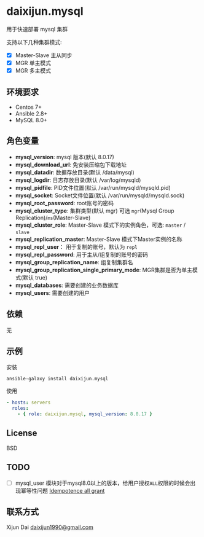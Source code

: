 daixijun.mysql
=========

用于快速部署 mysql 集群

支持以下几种集群模式:

* [x] Master-Slave 主从同步
* [x] MGR 单主模式
* [x] MGR 多主模式

环境要求
------------

* Centos 7+
* Ansible 2.8+
* MySQL 8.0+

角色变量
--------------

* **mysql_version**:  mysql 版本(默认 8.0.17)
* **mysql_download_url**: 免安装压缩包下载地址
* **mysql_datadir**: 数据存放目录(默认 /data/mysql)
* **mysql_logdir**: 日志存放目录(默认 /var/log/mysqld)
* **mysql_pidfile**: PID文件位置(默认 /var/run/mysqld/mysqld.pid)
* **mysql_socket**: Socket文件位置(默认 /var/run/mysqld/mysqld.sock)
* **mysql_root_password**: root账号的密码
* **mysql_cluster_type**: 集群类型(默认 mgr) 可选 `mgr`(Mysql Group Replication)/`ms`(Master-Slave)
* **mysql_cluster_role**: Master-Slave 模式下的实例角色，可选: `master` / `slave`
* **mysql_replication_master**: Master-Slave 模式下Master实例的名称
* **mysql_repl_user**： 用于复制的账号，默认为 `repl`
* **mysql_repl_password**: 用于主从/组复制的账号的密码
* **mysql_group_replication_name**: 组复制集群名
* **mysql_group_replication_single_primary_mode**: MGR集群是否为单主模式(默认 true)
* **mysql_databases**: 需要创建的业务数据库
* **mysql_users**: 需要创建的用户

依赖
------------

无

示例
----------------

安装

```shell
ansible-galaxy install daixijun.mysql
```

使用

```yaml
- hosts: servers
  roles:
    - { role: daixijun.mysql, mysql_version: 8.0.17 }
```

License
-------

BSD

TODO
-------

* [ ] mysql_user 模块对于mysql8.0以上的版本，给用户授权`ALL`权限的时候会出现幂等性问题 [Idempotence all grant](https://github.com/ansible/ansible/pull/57460)

联系方式
------------------

Xijun Dai <daixijun1990@gmail.com>
